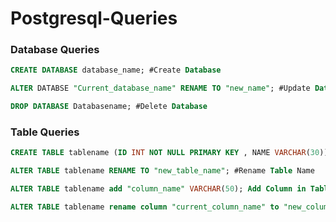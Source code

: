 # Postgresql-Queries
### Database Queries 
```sql
CREATE DATABASE database_name; #Create Database
```
```sql
ALTER DATABSE "Current_database_name" RENAME TO "new_name"; #Update Database Name
```
```sql
DROP DATABASE Databasename; #Delete Database
```
### Table Queries
```sql
CREATE TABLE tablename (ID INT NOT NULL PRIMARY KEY , NAME VARCHAR(30)); #Create Table
```
```sql
ALTER TABLE tablename RENAME TO "new_table_name"; #Rename Table Name
```
```sql
ALTER TABLE tablename add "column_name" VARCHAR(50); Add Column in Table
```
```sql
ALTER TABLE tablename rename column "current_column_name" to "new_column_name"; #Update Coloumn name in table
```







